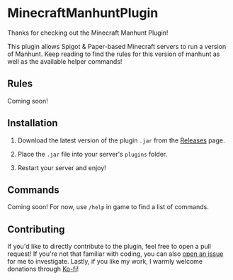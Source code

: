 # MinecraftManhuntPlugin

Thanks for checking out the Minecraft Manhunt Plugin!

This plugin allows Spigot & Paper-based Minecraft servers to run a version of Manhunt.
Keep reading to find the rules for this version of manhunt as well as the available helper commands!

## Rules

Coming soon!

## Installation

1. Download the latest version of the plugin `.jar` from the 
[Releases](https://github.com/ricetech/MinecraftManhuntPlugin/releases) page.

2. Place the `.jar` file into your server's `plugins` folder.

3. Restart your server and enjoy!

## Commands

Coming soon! For now, use `/help` in game to find a list of commands.

## Contributing

If you'd like to directly contribute to the plugin, feel free to open a pull request!
If you're not that familiar with coding, you can also 
[open an issue](https://github.com/ricetech/MinecraftManhuntPlugin/issues/new)
for me to investigate. Lastly, if you like my work, I warmly welcome donations
through [Ko-fi](https://ko-fi.com/the_ricetech)!
